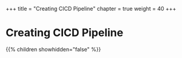+++
title = "Creating CICD Pipeline"
chapter = true
weight = 40
+++

# Creating CICD Pipeline

{{% children showhidden="false" %}}


